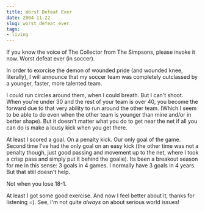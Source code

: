 ```yaml
---
title: Worst Defeat Ever
date: 2004-11-22
slug: worst_defeat_ever
tags:
- living
---
```


If you know the voice of The Collector from The Simpsons, please invoke it now.
Worst defeat ever (in soccer).

<!-- truncate -->

In order to exorcise the demon of wounded pride (and wounded knee, literally), I
will announce that my soccer team was completely outclassed by a younger,
faster, more talented team.

I could run circles around them, when I could breath. But I can't shoot. When
you're under 30 and the rest of your team is over 40, you become the forward due
to that very ability to run around the other team. (Which I seem to be able to
do even when the other team is younger than mine and/or in better shape). But it
doesn't matter what you do to get near the net if all you can do is make a lousy
kick when you get there.

At least I scored a goal. On a penalty kick. Our only goal of the game. Second
time I've had the only goal on an easy kick (the other time was not a penalty
though, just good passing and movement up to the net, where I took a crisp pass
and simply put it behind the goalie). Its been a breakout season for me in this
sense: 3 goals in 4 games. I normally have 3 goals in 4 years. But that still
doesn't help.

Not when you lose 18-1.

At least I got some good exercise. And now I feel better about it, thanks for
listening =). See, I'm not quite _always_ on about serious world issues!
